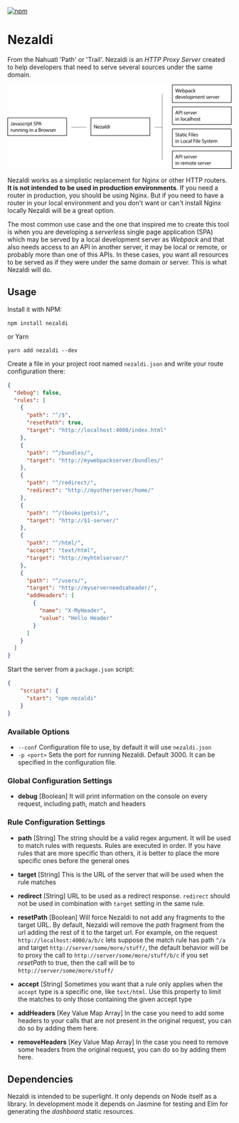 [![npm](https://img.shields.io/npm/v/nezaldi.svg)]()

Nezaldi
=======

From the Nahuatl 'Path' or 'Trail'. Nezaldi is an _HTTP Proxy Server_ created to help developers that need to serve several sources 
under the same domain.

![Diagram](diagram_01.svg)

Nezaldi works as a simplistic replacement for Nginx or other HTTP routers. 
**It is not intended to be used in production environments**. If you need a router in production, you should be 
using Nginx. But if you need to have a router in your local environment and you don't want or can't install Nginx locally
Nezaldi will be a great option.

The most common use case and the one that inspired me to create this tool is when you are developing a _serverless_
single page application (SPA) which may be served by a local development server as _Webpack_ and that also needs access
to an API in another server, it may be local or remote, or probably more than one of this APIs. In these cases, you want 
all resources to be served as if they were under the same domain or server. This is what Nezaldi will do.

## Usage

Install it with NPM:

    npm install nezaldi
    
or Yarn

    yarn add nezaldi --dev

Create a file in your project root named `nezaldi.json` and write your route configuration there:

```json
{
  "debug": false,
  "rules": [
    {
      "path": "^/$",
      "resetPath": true,
      "target": "http://localhost:4000/index.html"
    },
    {
      "path": "^/bundles/",
      "target": "http://mywebpackserver/bundles/"
    },
    {
      "path": "^/redirect/",
      "redirect": "http://myotherserver/home/"
    },
    {
      "path": "^/(books|pets)/",
      "target": "http://$1-server/"
    },
    {
      "path": "^/html/",
      "accept": "text/html",
      "target": "http://myhtmlserver/"
    },
    {
      "path": "^/users/",
      "target": "http://myserverneedsaheader/",
      "addHeaders": [
        {
          "name": "X-MyHeader",
          "value": "Hello Header"
        }
      ]
    }
  ]
}
```

Start the server from a `package.json` script:

```json
{
    "scripts": {
      "start": "npm nezaldi"
    }
}
```
    
### Available Options

* `--conf` Configuration file to use, by default it will use `nezaldi.json`
* `-p <port>` Sets the port for running Nezaldi. Default 3000. It can be specified in the configuration file.

### Global Configuration Settings

* **debug** [Boolean] It will print information on the console on every request, including path, match and headers

### Rule Configuration Settings

* **path** [String] The string should be a valid regex argument. It will be used to match rules with requests.
Rules are executed in order. If you have rules that are more specific than others, it is better to place the more
specific ones before the general ones

* **target** [String] This is the URL of the server that will be used when the rule matches

* **redirect** [String] URL to be used as a redirect response. 
`redirect` should not be used in combination with `target` setting in the same rule.

* **resetPath** [Boolean] Will force Nezaldi to not add any fragments to the target URL.
By default, Nezaldi will remove the *path* fragment from the url adding the rest of it to the
target url. For example, on the request `http://localhost:4000/a/b/c` lets suppose the match rule has path `^/a` and 
target `http://server/some/more/stuff/`, the default behavior will be to proxy the call to `http://server/some/more/stuff/b/c`
if you set *resetPath* to true, then the call will be to `http://server/some/more/stuff/`

* **accept** [String] Sometimes you want that a rule only applies when the `accept` type is a specific one, like `text/html`.
Use this property to limit the matches to only those containing the given accept type

* **addHeaders** [Key Value Map Array] In the case you need to add some headers to your calls that are not present
in the original request, you can do so by adding them here.

* **removeHeaders** [Key Value Map Array] In the case you need to remove some headers from the original request, 
you can do so by adding them here.

## Dependencies

Nezaldi is intended to be superlight. It only depends on Node itself as a library.
In development mode it depends on Jasmine for testing and Elm for generating the _dashboard_ static resources.